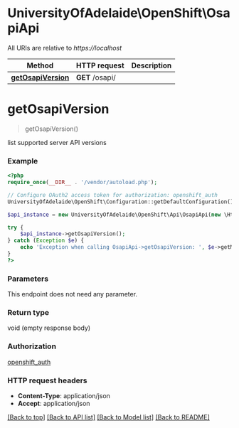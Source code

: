# UniversityOfAdelaide\OpenShift\OsapiApi

All URIs are relative to *https://localhost*

Method | HTTP request | Description
------------- | ------------- | -------------
[**getOsapiVersion**](OsapiApi.md#getOsapiVersion) | **GET** /osapi/ | 


# **getOsapiVersion**
> getOsapiVersion()



list supported server API versions

### Example
```php
<?php
require_once(__DIR__ . '/vendor/autoload.php');

// Configure OAuth2 access token for authorization: openshift_auth
UniversityOfAdelaide\OpenShift\Configuration::getDefaultConfiguration()->setAccessToken('YOUR_ACCESS_TOKEN');

$api_instance = new UniversityOfAdelaide\OpenShift\Api\OsapiApi(new \Http\Adapter\Guzzle6\Client());

try {
    $api_instance->getOsapiVersion();
} catch (Exception $e) {
    echo 'Exception when calling OsapiApi->getOsapiVersion: ', $e->getMessage(), PHP_EOL;
}
?>
```

### Parameters
This endpoint does not need any parameter.

### Return type

void (empty response body)

### Authorization

[openshift_auth](../../README.md#openshift_auth)

### HTTP request headers

 - **Content-Type**: application/json
 - **Accept**: application/json

[[Back to top]](#) [[Back to API list]](../../README.md#documentation-for-api-endpoints) [[Back to Model list]](../../README.md#documentation-for-models) [[Back to README]](../../README.md)

